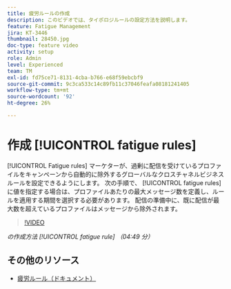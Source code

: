 ```yaml
---
title: 疲労ルールの作成
description: このビデオでは、タイポロジルールの設定方法を説明します。
feature: Fatigue Management
jira: KT-3446
thumbnail: 28450.jpg
doc-type: feature video
activity: setup
role: Admin
level: Experienced
team: TM
exl-id: fd75ce71-8131-4cba-b766-e68f59ebcbf9
source-git-commit: 9c3ca533c14c89fb11c37046feafa08181241405
workflow-type: tm+mt
source-wordcount: '92'
ht-degree: 26%

---
```


# 作成 [!UICONTROL fatigue rules]

[!UICONTROL Fatigue rules] マーケターが、過剰に配信を受けているプロファイルをキャンペーンから自動的に除外するグローバルなクロスチャネルビジネスルールを設定できるようにします。
次の手順で、 [!UICONTROL fatigue rules]に値を指定する場合は、プロファイルあたりの最大メッセージ数を定義し、ルールを適用する期間を選択する必要があります。 配信の準備中に、既に配信が最大数を超えているプロファイルはメッセージから除外されます。

>[!VIDEO](https://video.tv.adobe.com/v/28450?quality=12&learn=on)

*の作成方法 [!UICONTROL fatigue rule] （04:49 分）*

## その他のリソース

* [疲労ルール（ドキュメント）](https://experienceleague.adobe.com/docs/campaign-standard/using/testing-and-sending/working-with-typology-rules/fatigue-rules.html)
